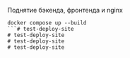 Поднятие бэкенда, фронтенда и nginx
```
docker compose up --build
```# test-deploy-site
# test-deploy-site
# test-deploy-site
# test-deploy-site
